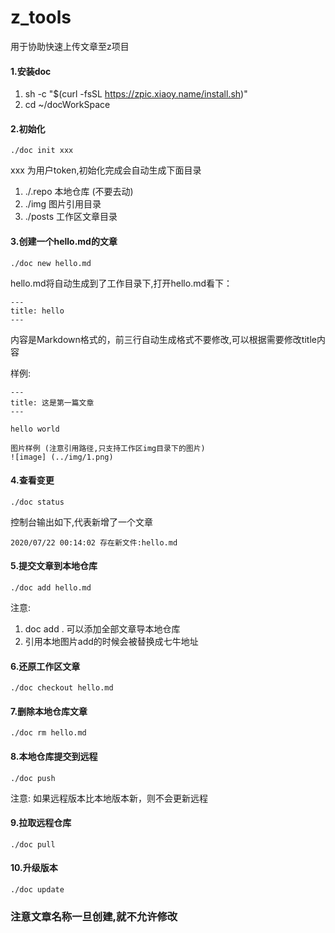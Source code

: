 # z_tools
用于协助快速上传文章至z项目

#### 1.安装doc 
1) sh -c "$(curl -fsSL https://zpic.xiaoy.name/install.sh)"
2) cd ~/docWorkSpace

#### 2.初始化 

```
./doc init xxx
```
xxx 为用户token,初始化完成会自动生成下面目录
1. ./.repo 本地仓库 (不要去动)
2. ./img 图片引用目录
3. ./posts 工作区文章目录

#### 3.创建一个hello.md的文章

```
./doc new hello.md
```
hello.md将自动生成到了工作目录下,打开hello.md看下：

```
---
title: hello
---
```
内容是Markdown格式的，前三行自动生成格式不要修改,可以根据需要修改title内容

样例:

```
---
title: 这是第一篇文章
---

hello world

图片样例 (注意引用路径,只支持工作区img目录下的图片)
![image] (../img/1.png)
```

#### 4.查看变更
```
./doc status
```
控制台输出如下,代表新增了一个文章
```
2020/07/22 00:14:02 存在新文件:hello.md
```

#### 5.提交文章到本地仓库
```
./doc add hello.md
```
注意: 
1. doc add . 可以添加全部文章导本地仓库
2. 引用本地图片add的时候会被替换成七牛地址

#### 6.还原工作区文章 
```
./doc checkout hello.md
```

#### 7.删除本地仓库文章
```
./doc rm hello.md
```

#### 8.本地仓库提交到远程
```
./doc push
```
注意: 如果远程版本比本地版本新，则不会更新远程

#### 9.拉取远程仓库
```
./doc pull
```

#### 10.升级版本
```
./doc update
```

### 注意文章名称一旦创建,就不允许修改
